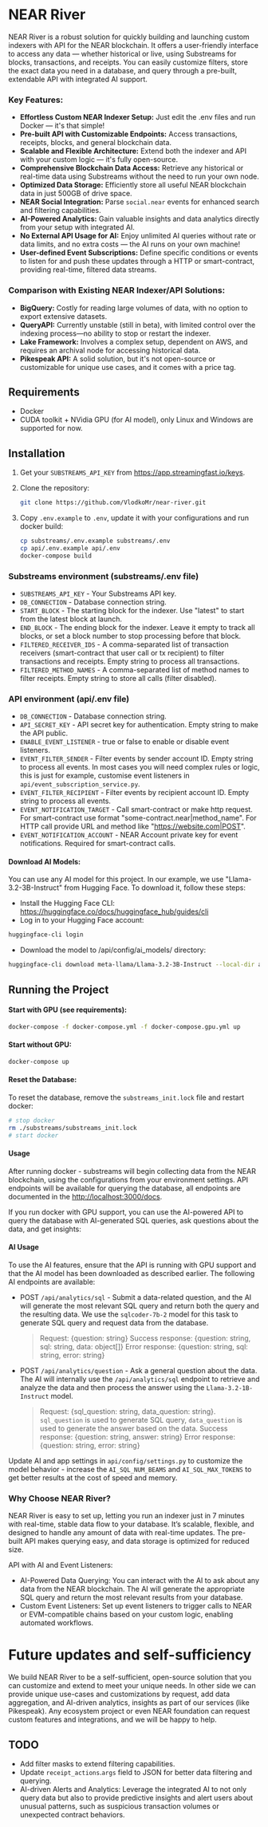 # NEAR River

NEAR River is a robust solution for quickly building and launching custom indexers with API for the NEAR blockchain.
It offers a user-friendly interface to access any data — whether historical or live, using Substreams for blocks, transactions, and receipts.
You can easily customize filters, store the exact data you need in a database, and query through a pre-built,
extendable API with integrated AI support.

### Key Features:

- **Effortless Custom NEAR Indexer Setup:** Just edit the .env files and run Docker — it's that simple!
- **Pre-built API with Customizable Endpoints:** Access transactions, receipts, blocks, and general blockchain data.
- **Scalable and Flexible Architecture:** Extend both the indexer and API with your custom logic — it's fully open-source.
- **Comprehensive Blockchain Data Access:** Retrieve any historical or real-time data using Substreams without the need to run your own node.
- **Optimized Data Storage:** Efficiently store all useful NEAR blockchain data in just 500GB of drive space.
- **NEAR Social Integration:** Parse `social.near` events for enhanced search and filtering capabilities.
- **AI-Powered Analytics:** Gain valuable insights and data analytics directly from your setup with integrated AI.
- **No External API Usage for AI:** Enjoy unlimited AI queries without rate or data limits, and no extra costs — the AI runs on your own machine!
- **User-defined Event Subscriptions:** Define specific conditions or events to listen for and push these updates through a HTTP or smart-contract, providing real-time, filtered data streams.

### Comparison with Existing NEAR Indexer/API Solutions:

- **BigQuery:** Costly for reading large volumes of data, with no option to export extensive datasets.
- **QueryAPI:** Currently unstable (still in beta), with limited control over the indexing process—no ability to stop or restart the indexer.
- **Lake Framework:** Involves a complex setup, dependent on AWS, and requires an archival node for accessing historical data.
- **Pikespeak API:** A solid solution, but it's not open-source or customizable for unique use cases, and it comes with a price tag.

## Requirements

- Docker
- CUDA toolkit + NVidia GPU (for AI model), only Linux and Windows are supported for now.

## Installation

1. Get your `SUBSTREAMS_API_KEY` from https://app.streamingfast.io/keys.

2. Clone the repository:

    ```bash
    git clone https://github.com/VlodkoMr/near-river.git
    ```
3. Copy `.env.example` to `.env`, update it with your configurations and run docker build:

    ```bash
    cp substreams/.env.example substreams/.env
    cp api/.env.example api/.env
    docker-compose build
    ```

### Substreams environment (substreams/.env file)

- `SUBSTREAMS_API_KEY` - Your Substreams API key.
- `DB_CONNECTION` - Database connection string.
- `START_BLOCK` - The starting block for the indexer. Use "latest" to start from the latest block at launch.
- `END_BLOCK` - The ending block for the indexer. Leave it empty to track all blocks, or set a block number to stop processing before that block.
- `FILTERED_RECEIVER_IDS` - A comma-separated list of transaction receivers (smart-contract that user call or tx recipient) to filter transactions and receipts. Empty string to process all transactions.
- `FILTERED_METHOD_NAMES` - A comma-separated list of method names to filter receipts. Empty string to store all calls (filter disabled).

### API environment (api/.env file)

- `DB_CONNECTION` - Database connection string.
- `API_SECRET_KEY` - API secret key for authentication. Empty string to make the API public.
- `ENABLE_EVENT_LISTENER` - true or false to enable or disable event listeners.
- `EVENT_FILTER_SENDER` - Filter events by sender account ID. Empty string to process all events. In most cases you will need complex rules or logic, this is just for example, customise event listeners in `api/event_subscription_service.py`.
- `EVENT_FILTER_RECIPIENT` - Filter events by recipient account ID. Empty string to process all events.
- `EVENT_NOTIFICATION_TARGET` - Call smart-contract or make http request. For smart-contract use format "some-contract.near|method_name". For HTTP call provide URL and method like "https://website.com|POST".
- `EVENT_NOTIFICATION_ACCOUNT` - NEAR Account private key for event notifications. Required for smart-contract calls.

#### Download AI Models:

You can use any AI model for this project. In our example, we use "Llama-3.2-3B-Instruct" from Hugging Face. To download it, follow these steps:

- Install the Hugging Face CLI: https://huggingface.co/docs/huggingface_hub/guides/cli
- Log in to your Hugging Face account:

```bash
huggingface-cli login
```

- Download the model to /api/config/ai_models/ directory:

```bash
huggingface-cli download meta-llama/Llama-3.2-3B-Instruct --local-dir api/config/ai_models/Llama-3.2-3B-Instruct
```

## Running the Project

#### Start with GPU (see requirements):

```bash
docker-compose -f docker-compose.yml -f docker-compose.gpu.yml up
```

#### Start without GPU:

```bash
docker-compose up
```

#### Reset the Database:

To reset the database, remove the `substreams_init.lock` file and restart docker:

```bash
# stop docker
rm ./substreams/substreams_init.lock
# start docker
```

#### Usage

After running docker - substreams will begin collecting data from the NEAR blockchain, using the configurations from your environment settings.
API endpoints will be available for querying the database, all endpoints are documented in the [http://localhost:3000/docs](http://localhost:3000/docs).

If you run docker with GPU support, you can use the AI-powered API to query the database with AI-generated SQL queries, ask questions about the data, and get insights:

#### AI Usage

To use the AI features, ensure that the API is running with GPU support and that the AI model has been downloaded as described earlier.
The following AI endpoints are available:

- POST `/api/analytics/sql` - Submit a data-related question, and the AI will generate the most relevant SQL query and return both the query and the resulting data. We use the `sqlcoder-7b-2` model for this task to generate SQL query and request data
  from the database.
  > Request: {question: string}
  > Success response: {question: string, sql: string, data: object[]}
  > Error response: {question: string, sql: string, error: string}
- POST `/api/analytics/question` - Ask a general question about the data. The AI will internally use the `/api/analytics/sql` endpoint to retrieve and analyze the data and then process the answer using the `Llama-3.2-1B-Instruct` model.
  > Request: {sql_question: string, data_question: string}. `sql_question` is used to generate SQL query, `data_question` is used to generate the answer based on the data.
  > Success response: {question: string, answer: string}
  > Error response: {question: string, error: string}

Update AI and app settings in `api/config/settings.py` to customize the model behavior - increase the `AI_SQL_NUM_BEAMS` and `AI_SQL_MAX_TOKENS` to get better results at the cost of speed and memory.

### Why Choose NEAR River?

NEAR River is easy to set up, letting you run an indexer just in 7 minutes with real-time, stable data flow to your database.
It’s scalable, flexible, and designed to handle any amount of data with real-time updates.
The pre-built API makes querying easy, and data storage is optimized for reduced size.

API with AI and Event Listeners:

- AI-Powered Data Querying: You can interact with the AI to ask about any data from the NEAR blockchain. The AI will generate the appropriate SQL query and return the most relevant results from your database.
- Custom Event Listeners: Set up event listeners to trigger calls to NEAR or EVM-compatible chains based on your custom logic, enabling automated workflows.

# Future updates and self-sufficiency

We build NEAR River to be a self-sufficient, open-source solution that you can customize and extend to meet your unique needs. 
In other side we can provide unique use-cases and customizations by request, add data aggregation, and AI-driven analytics, insights as part of our services (like Pikespeak).
Any ecosystem project or even NEAR foundation can request custom features and integrations, and we will be happy to help.

## TODO

- Add filter masks to extend filtering capabilities.
- Update `receipt_actions`.`args` field to JSON for better data filtering and querying.
- AI-driven Alerts and Analytics: Leverage the integrated AI to not only query data but also to provide predictive insights and alert users about unusual patterns, such as suspicious transaction volumes or unexpected contract behaviors.